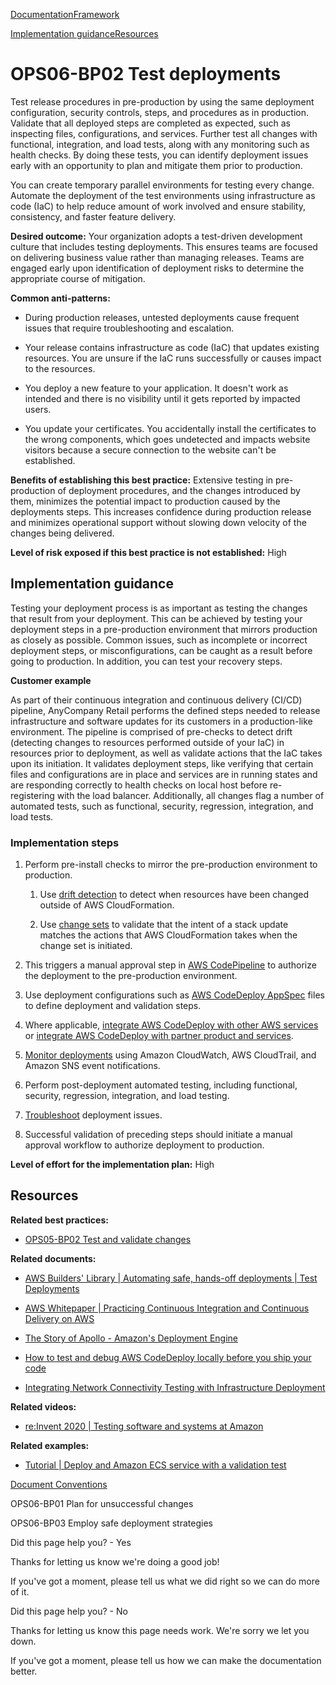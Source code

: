[Documentation](/index.html)[Framework](welcome.html)

[Implementation guidance](#implementation-guidance)[Resources](#resources)

# OPS06-BP02 Test deployments

Test release procedures in pre-production by using the same deployment configuration, security controls, steps, and procedures as in production. Validate that all deployed steps are completed as expected, such as inspecting files, configurations, and services. Further test all changes with functional, integration, and load tests, along with any monitoring such as health checks. By doing these tests, you can identify deployment issues early with an opportunity to plan and mitigate them prior to production.

You can create temporary parallel environments for testing every change. Automate the deployment of the test environments using infrastructure as code (IaC) to help reduce amount of work involved and ensure stability, consistency, and faster feature delivery.

**Desired outcome:** Your organization adopts a test-driven development culture that includes testing deployments. This ensures teams are focused on delivering business value rather than managing releases. Teams are engaged early upon identification of deployment risks to determine the appropriate course of mitigation.

**Common anti-patterns:**

* During production releases, untested deployments cause frequent issues that require troubleshooting and escalation.

* Your release contains infrastructure as code (IaC) that updates existing resources. You are unsure if the IaC runs successfully or causes impact to the resources.

* You deploy a new feature to your application. It doesn't work as intended and there is no visibility until it gets reported by impacted users.

* You update your certificates. You accidentally install the certificates to the wrong components, which goes undetected and impacts website visitors because a secure connection to the website can't be established.

**Benefits of establishing this best practice:** Extensive testing in pre-production of deployment procedures, and the changes introduced by them, minimizes the potential impact to production caused by the deployments steps. This increases confidence during production release and minimizes operational support without slowing down velocity of the changes being delivered.

**Level of risk exposed if this best practice is not established:** High

## Implementation guidance

Testing your deployment process is as important as testing the changes that result from your deployment. This can be achieved by testing your deployment steps in a pre-production environment that mirrors production as closely as possible. Common issues, such as incomplete or incorrect deployment steps, or misconfigurations, can be caught as a result before going to production. In addition, you can test your recovery steps.

**Customer example**

As part of their continuous integration and continuous delivery (CI/CD) pipeline, AnyCompany Retail performs the defined steps needed to release infrastructure and software updates for its customers in a production-like environment. The pipeline is comprised of pre-checks to detect drift (detecting changes to resources performed outside of your IaC) in resources prior to deployment, as well as validate actions that the IaC takes upon its initiation. It validates deployment steps, like verifying that certain files and configurations are in place and services are in running states and are responding correctly to health checks on local host before re-registering with the load balancer. Additionally, all changes flag a number of automated tests, such as functional, security, regression, integration, and load tests.

### Implementation steps

1. Perform pre-install checks to mirror the pre-production environment to production.

   1. Use [drift detection](https://docs.aws.amazon.com/AWSCloudFormation/latest/UserGuide/using-cfn-stack-drift.html) to detect when resources have been changed outside of AWS CloudFormation.

   2. Use [change sets](https://docs.aws.amazon.com/AWSCloudFormation/latest/UserGuide/using-cfn-updating-stacks-changesets.html) to validate that the intent of a stack update matches the actions that AWS CloudFormation takes when the change set is initiated.

2. This triggers a manual approval step in [AWS CodePipeline](https://docs.aws.amazon.com/codepipeline/latest/userguide/approvals.html) to authorize the deployment to the pre-production environment.

3. Use deployment configurations such as [AWS CodeDeploy AppSpec](https://docs.aws.amazon.com/codedeploy/latest/userguide/application-specification-files.html) files to define deployment and validation steps.

4. Where applicable, [integrate AWS CodeDeploy with other AWS services](https://docs.aws.amazon.com/codedeploy/latest/userguide/integrations-aws.html) or [integrate AWS CodeDeploy with partner product and services](https://docs.aws.amazon.com/codedeploy/latest/userguide/integrations-partners.html).

5. [Monitor deployments](https://docs.aws.amazon.com/codedeploy/latest/userguide/monitoring.html) using Amazon CloudWatch, AWS CloudTrail, and Amazon SNS event notifications.

6. Perform post-deployment automated testing, including functional, security, regression, integration, and load testing.

7. [Troubleshoot](https://docs.aws.amazon.com/codedeploy/latest/userguide/troubleshooting.html) deployment issues.

8. Successful validation of preceding steps should initiate a manual approval workflow to authorize deployment to production.

**Level of effort for the implementation plan:** High

## Resources

**Related best practices:**

* [OPS05-BP02 Test and validate changes](./ops_dev_integ_test_val_chg.html)

**Related documents:**

* [AWS Builders' Library | Automating safe, hands-off deployments | Test Deployments](https://aws.amazon.com/builders-library/automating-safe-hands-off-deployments/#Test_deployments_in_pre-production_environments)

* [AWS Whitepaper | Practicing Continuous Integration and Continuous Delivery on AWS](https://docs.aws.amazon.com/whitepapers/latest/practicing-continuous-integration-continuous-delivery/testing-stages-in-continuous-integration-and-continuous-delivery.html)

* [The Story of Apollo - Amazon's Deployment Engine](https://www.allthingsdistributed.com/2014/11/apollo-amazon-deployment-engine.html)

* [How to test and debug AWS CodeDeploy locally before you ship your code](https://aws.amazon.com/blogs/devops/how-to-test-and-debug-aws-codedeploy-locally-before-you-ship-your-code/)

* [Integrating Network Connectivity Testing with Infrastructure Deployment](https://aws.amazon.com/blogs/networking-and-content-delivery/integrating-network-connectivity-testing-with-infrastructure-deployment/)

**Related videos:**

* [re:Invent 2020 | Testing software and systems at Amazon](https://www.youtube.com/watch?v=o1sc3cK9bMU)

**Related examples:**

* [Tutorial | Deploy and Amazon ECS service with a validation test](https://docs.aws.amazon.com/codedeploy/latest/userguide/tutorial-ecs-deployment-with-hooks.html)


[Document Conventions](/general/latest/gr/docconventions.html)

OPS06-BP01 Plan for unsuccessful changes

OPS06-BP03 Employ safe deployment strategies

Did this page help you? - Yes

Thanks for letting us know we're doing a good job!

If you've got a moment, please tell us what we did right so we can do more of it.

Did this page help you? - No

Thanks for letting us know this page needs work. We're sorry we let you down.

If you've got a moment, please tell us how we can make the documentation better.</awsdocs-view></awsui-app-layout>